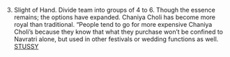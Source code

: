 3. Slight of Hand. Divide team into groups of 4 to 6. Though the essence remains; the options have expanded. Chaniya Choli has become more royal than traditional. “People tend to go for more expensive Chaniya Choli’s because they know that what they purchase won’t be confined to Navratri alone, but used in other festivals or wedding functions as well.
 <a href="http://www.herkesdinlesin.com/jponline.asp?cheap=shiwoxp0568/coue-dc232.html" title="STUSSY">STUSSY</a>